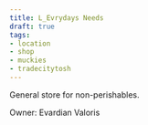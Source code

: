 ```yaml
---
title: L_Evrydays Needs
draft: true
tags:
- location
- shop
- muckies
- tradecitytosh
---
```


General store for non-perishables.

Owner: Evardian Valoris
